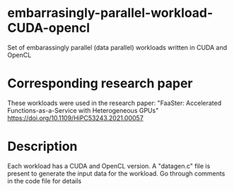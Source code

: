# embarrasingly-parallel-workload-CUDA-opencl
Set of embarassingly parallel (data parallel) workloads written in CUDA and OpenCL


# Corresponding research paper
These workloads were used in the research paper:
"FaaSter: Accelerated Functions-as-a-Service with Heterogeneous GPUs"
https://doi.org/10.1109/HiPC53243.2021.00057

# Description
Each workload has a CUDA and OpenCL version.
A "datagen.c" file is present to generate the input data for the
workload.
Go through comments in the code file for details
